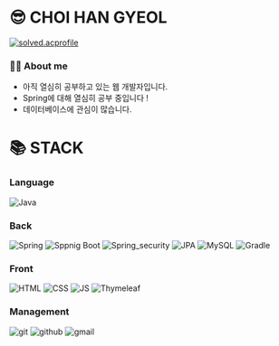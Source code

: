 <div><h1>😎 CHOI HAN GYEOL</h1></div>

[![solved.acprofile](http://mazassumnida.wtf/api/v2/generate_badge?boj=gksruf3414)](https://solved.ac/gksruf3414)

### 🙋‍♀️ About me
- 아직 열심히 공부하고 있는 웹 개발자입니다. 
- Spring에 대해 열심히 공부 중입니다 !
- 데이터베이스에 관심이 많습니다. 


<div><h1>📚 STACK</h1></div>

### Language
![Java](https://img.shields.io/badge/java-007396?style=for-the-badge&logo=java&logoColor=white)

### Back
![Spring](https://img.shields.io/badge/spring-6DB33F?style=for-the-badge&logo=spring&logoColor=white)
![Sppnig Boot](https://img.shields.io/badge/springboot-6DB33F?style=for-the-badge&logo=springboot&logoColor=white)
![Spring_security](https://img.shields.io/badge/springsecurity-6DB33F?style=for-the-badge&logo=springsecurity&logoColor=white)
![JPA](https://img.shields.io/static/v1?style=for-the-badge&message=JPA&color=F05032&logo=JPA&logoColor=FFFFFF&label=)
![MySQL](https://img.shields.io/badge/mysql-4479A1?style=for-the-badge&logo=mysql&logoColor=white)
![Gradle](https://img.shields.io/badge/gradle-02303A?style=for-the-badge&logo=gradle&logoColor=white)

### Front
![HTML](https://img.shields.io/badge/html5-E34F26?style=for-the-badge&logo=html5&logoColor=white)
![CSS](https://img.shields.io/badge/css-1572B6?style=for-the-badge&logo=css3&logoColor=white)
![JS](https://img.shields.io/badge/javascript-F7DF1E?style=for-the-badge&logo=javascript&logoColor=black)
![Thymeleaf](https://img.shields.io/badge/Thymeleaf-%23005C0F.svg?style=for-the-badge&logo=Thymeleaf&logoColor=white)

### Management
![git](https://img.shields.io/badge/git-F05032?style=for-the-badge&logo=git&logoColor=white)
![github](https://img.shields.io/badge/github-181717?style=for-the-badge&logo=github&logoColor=white)
![gmail](https://img.shields.io/badge/Gmail-d14836?style=for-the-badge&logo=Gmail&logoColor=white)
